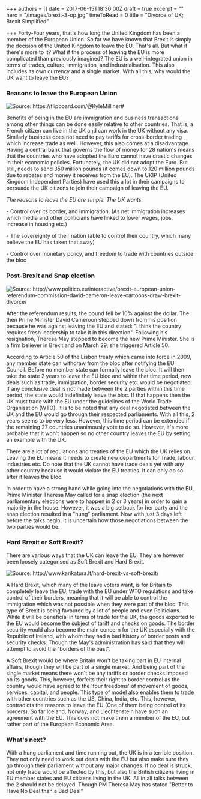 +++
authors = []
date = 2017-06-15T18:30:00Z
draft = true
excerpt = ""
hero = "/images/brexit-3-op.jpg"
timeToRead = 0
title = "Divorce of UK; Brexit Simplified"

+++
Forty-Four years, that's how long the United Kingdom has been a member of the European Union. So far we have known that Brexit is simply the decision of the United Kingdom to leave the EU. That's all. But what if there's more to it? What if the process of leaving the EU is more complicated than previously imagined? The EU is a well-integrated union in terms of trades, culture, immigration, and industrialisation. This also includes its own currency and a single market. With all this, why would the UK want to leave the EU?

### Reasons to leave the European Union

![](/images/brexit-2.jpg "Source: https://flipboard.com/@KyleMilliner#")

Benefits of being in the EU are immigration and business transactions among other things can be done easily relative to other countries. That is, a French citizen can live in the UK and can work in the UK without any visa. Similarly business does not need to pay tariffs for cross-border trading which increase trade as well. However, this also comes at a disadvantage. Having a central bank that governs the flow of money for 28 nation's means that the countries who have adopted the Euro cannot have drastic changes in their economic policies. Fortunately, the UK did not adopt the Euro. But still, needs to send 350 million pounds (it comes down to 120 million pounds due to rebates and money it receives from the EU). The UKIP (United Kingdom Independent Parties) have used this a lot in their campaigns to persuade the UK citizens to join their campaign of leaving the EU.

_The reasons to leave the EU are simple. The UK wants:_

\- Control over its border, and immigration. (As net immigration increases which media and other politicians have linked to lower wages, jobs, increase in housing etc.)

\- The sovereignty of their nation (able to control their country, which many believe the EU has taken that away)

\- Control over monetary policy, and freedom to trade with countries outside the bloc

### Post-Brexit and Snap election

![](/images/brexit-1.jpg "Source: http://www.politico.eu/interactive/brexit-european-union-referendum-commission-david-cameron-leave-cartoons-draw-brexit-divorce/")

After the referendum results, the pound fell by 10% against the dollar. The then Prime Minister David Cameroon stepped down from his position because he was against leaving the EU and stated: "I think the country requires fresh leadership to take it in this direction". Following his resignation, Theresa May stepped to become the new Prime Minister. She is a firm believer in Brexit and on March 29, she triggered Article 50.

According to Article 50 of the Lisbon treaty which came into force in 2009, any member state can withdraw from the bloc after notifying the EU Council. Before no member state can formally leave the bloc. It will then take the state 2 years to leave the EU bloc and within that time period, new deals such as trade, immigration, border security etc. would be negotiated. If any conclusive deal is not made between the 2 parties within this time period, the state would indefinitely leave the bloc. If that happens then the UK must trade with the EU under the guidelines of the World Trade Organisation (WTO). It is to be noted that any deal negotiated between the UK and the EU would go through their respected parliaments. With all this, 2 years seems to be very less. However, this time period can be extended if the remaining 27 countries unanimously vote to do so. However, it's more probable that it won't happen so no other country leaves the EU by setting an example with the UK.

There are a lot of regulations and treaties of the EU which the UK relies on. Leaving the EU means it needs to create new departments for Trade, labour, industries etc. Do note that the UK cannot have trade deals yet with any other country because it would violate the EU treaties. It can only do so after it leaves the Bloc.

In order to have a strong hand while going into the negotiations with the EU, Prime Minister Theresa May called for a snap election (the next parliamentary elections were to happen in 2 or 3 years) in order to gain a majority in the house. However, it was a big setback for her party and the snap election resulted in a "hung" parliament. Now with just 3 days left before the talks begin, it is uncertain how those negotiations between the two parties would be.

### Hard Brexit or Soft Brexit?

There are various ways that the UK can leave the EU. They are however been loosely categorised as Soft Brexit and Hard Brexit.

![](/images/brexit-4.jpg "Source: http://www.karikatura.lt/hard-brexit-vs-soft-brexit/ ")

A Hard Brexit, which many of the leave voters want, is for Britain to completely leave the EU, trade with the EU under WTO regulations and take control of their borders, meaning that it will be able to control the immigration which was not possible when they were part of the bloc. This type of Brexit is being favoured by a lot of people and even Politicians. While it will be beneficial in terms of trade for the UK, the goods exported to the EU would become the subject of tariff and checks on goods. The border security would also become the main concern for the UK especially with the Republic of Ireland, with whom they had a bad history of border posts and security checks. Though the May's administration has said that they will attempt to avoid the "borders of the past".

A Soft Brexit would be where Britain won't be taking part in EU internal affairs, though they will be part of a single market. And being part of the single market means there won't be any tariffs or border checks imposed on its goods. This, however, forfeits their right to border control as the country would have agreed to the 'four freedoms' of movement of goods, services, capital, and people. This type of model also enables them to trade with other countries such as the US, China, India, etc. This, however, contradicts the reasons to leave the EU (One of them being control of its borders). So far Iceland, Norway, and Liechtenstein have such an agreement with the EU. This does not make them a member of the EU, but rather part of the European Economic Area.

### What's next?

With a hung parliament and time running out, the UK is in a terrible position. They not only need to work out deals with the EU but also make sure they go through their parliament without any major changes. If no deal is struck, not only trade would be affected by this, but also the British citizens living in EU member states and EU citizens living in the UK. All in all talks between the 2 should not be delayed. Though PM Theresa May has stated "Better to Have No Deal than a Bad Deal"